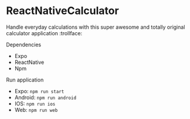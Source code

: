 # ReactNativeCalculator
Handle everyday calculations with this super awesome and totally original calculator application :trollface:

Dependencies
  - Expo
  - ReactNative
  - Npm

Run application
  - Expo: `npm run start`
  - Android: `npm run android`
  - IOS: `npm run ios`
  - Web: `npm run web`

